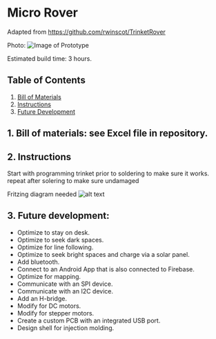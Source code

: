 # Micro Rover
Adapted from https://github.com/rwinscot/TrinketRover

Photo: ![Image of Prototype](https://raw.githubusercontent.com/six0four/MicroRover/master/images/prototype.jpg)

Estimated build time: 3 hours.

## Table of Contents
1. [Bill of Materials](https://github.com/six0four/MicroRover#bill-of-materials-see-excel-file-in-repository)
2. [Instructions](https://github.com/six0four/MicroRover#instructions)
3. [Future Development](https://github.com/six0four/MicroRover#future-development)

## 1. Bill of materials: see Excel file in repository.



## 2. Instructions

Start with programming trinket prior to soldering to make sure it works.
repeat after solering to make sure undamaged

Fritzing diagram needed
![alt text](https://github.com/six0four/MicroRover/raw/master/src/common/images/fritzing.png "Circuit")

## 3. Future development:
- Optimize to stay on desk.
- Optimize to seek dark spaces.
- Optimize for line following.
- Optimize to seek bright spaces and charge via a solar panel.
- Add bluetooth.
- Connect to an Android App that is also connected to Firebase.
- Optimize for mapping.
- Communicate with an SPI device.
- Communicate with an I2C device.
- Add an H-bridge.
- Modify for DC motors.
- Modify for stepper motors.
- Create a custom PCB with an integrated USB port.
- Design shell for injection molding.
